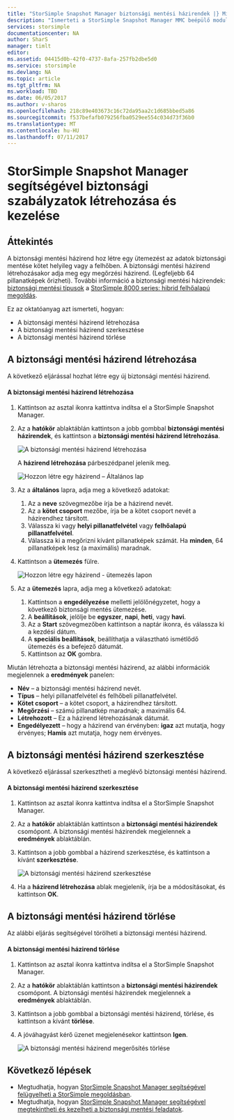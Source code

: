 ```yaml
---
title: "StorSimple Snapshot Manager biztonsági mentési házirendek |} Microsoft Docs"
description: "Ismerteti a StorSimple Snapshot Manager MMC beépülő modul használatával hozzon létre, és a biztonsági mentési házirend ütemezett biztonsági mentést vezérlő kezeléséhez."
services: storsimple
documentationcenter: NA
author: SharS
manager: timlt
editor: 
ms.assetid: 04415d0b-42f0-4737-8afa-257fb2dbe5d0
ms.service: storsimple
ms.devlang: NA
ms.topic: article
ms.tgt_pltfrm: NA
ms.workload: TBD
ms.date: 06/05/2017
ms.author: v-sharos
ms.openlocfilehash: 218c89e403673c16c72da95aa2c1d685bbed5a86
ms.sourcegitcommit: f537befafb079256fba0529ee554c034d73f36b0
ms.translationtype: MT
ms.contentlocale: hu-HU
ms.lasthandoff: 07/11/2017
---
```

# <a name="use-storsimple-snapshot-manager-to-create-and-manage-backup-policies"></a>StorSimple Snapshot Manager segítségével biztonsági szabályzatok létrehozása és kezelése
## <a name="overview"></a>Áttekintés
A biztonsági mentési házirend hoz létre egy ütemezést az adatok biztonsági mentése kötet helyileg vagy a felhőben. A biztonsági mentési házirend létrehozásakor adja meg egy megőrzési házirend. (Legfeljebb 64 pillanatképek őrizheti). További információ a biztonsági mentési házirendek: [biztonsági mentési típusok](storsimple-what-is-snapshot-manager.md#backup-types-and-backup-policies) a [StorSimple 8000 series: hibrid felhőalapú megoldás](storsimple-overview.md).

Ez az oktatóanyag azt ismerteti, hogyan:

* A biztonsági mentési házirend létrehozása
* A biztonsági mentési házirend szerkesztése
* A biztonsági mentési házirend törlése

## <a name="create-a-backup-policy"></a>A biztonsági mentési házirend létrehozása
A következő eljárással hozhat létre egy új biztonsági mentési házirend.

#### <a name="to-create-a-backup-policy"></a>A biztonsági mentési házirend létrehozása
1. Kattintson az asztal ikonra kattintva indítsa el a StorSimple Snapshot Manager.
2. Az a **hatókör** ablaktáblán kattintson a jobb gombbal **biztonsági mentési házirendek**, és kattintson a **biztonsági mentési házirend létrehozása**.

    ![A biztonsági mentési házirend létrehozása](./media/storsimple-snapshot-manager-manage-backup-policies/HCS_SSM_Create_BU_policy.png)

    A **házirend létrehozása** párbeszédpanel jelenik meg.

    ![Hozzon létre egy házirend – Általános lap](./media/storsimple-snapshot-manager-manage-backup-policies/HCS_SSM_Create_policy_general.png)
3. Az a **általános** lapra, adja meg a következő adatokat:

   1. Az a **neve** szövegmezőbe írja be a házirend nevét.
   2. Az a **kötet csoport** mezőbe, írja be a kötet csoport nevét a házirendhez társított.
   3. Válassza ki vagy **helyi pillanatfelvétel** vagy **felhőalapú pillanatfelvétel**.
   4. Válassza ki a megőrizni kívánt pillanatképek számát. Ha **minden**, 64 pillanatképek lesz (a maximális) maradnak.
4. Kattintson a **ütemezés** fülre.

    ![Hozzon létre egy házirend - ütemezés lapon](./media/storsimple-snapshot-manager-manage-backup-policies/HCS_SSM_Create_policy_schedule.png)
5. Az a **ütemezés** lapra, adja meg a következő adatokat:

   1. Kattintson a **engedélyezése** melletti jelölőnégyzetet, hogy a következő biztonsági mentés ütemezése.
   2. A **beállítások**, jelölje be **egyszer**, **napi**, **heti**, vagy **havi**.
   3. Az a **Start** szövegmezőben kattintson a naptár ikonra, és válassza ki a kezdési dátum.
   4. A **speciális beállítások**, beállíthatja a választható ismétlődő ütemezés és a befejező dátumát.
   5. Kattintson az **OK** gombra.

Miután létrehozta a biztonsági mentési házirend, az alábbi információk megjelennek a **eredmények** panelen:

* **Név** – a biztonsági mentési házirend nevét.
* **Típus** – helyi pillanatfelvétel és felhőbeli pillanatfelvétel.
* **Kötet csoport** – a kötet csoport, a házirendhez társított.
* **Megőrzési** – számú pillanatkép maradnak; a maximális 64.
* **Létrehozott** – Ez a házirend létrehozásának dátumát.
* **Engedélyezett** – hogy a házirend van érvényben: **igaz** azt mutatja, hogy érvényes; **Hamis** azt mutatja, hogy nem érvényes.

## <a name="edit-a-backup-policy"></a>A biztonsági mentési házirend szerkesztése
A következő eljárással szerkesztheti a meglévő biztonsági mentési házirend.

#### <a name="to-edit-a-backup-policy"></a>A biztonsági mentési házirend szerkesztése
1. Kattintson az asztal ikonra kattintva indítsa el a StorSimple Snapshot Manager.
2. Az a **hatókör** ablaktáblán kattintson a **biztonsági mentési házirendek** csomópont. A biztonsági mentési házirendek megjelennek a **eredmények** ablaktáblán.
3. Kattintson a jobb gombbal a házirend szerkesztése, és kattintson a kívánt **szerkesztése**.

    ![A biztonsági mentési házirend szerkesztése](./media/storsimple-snapshot-manager-manage-backup-policies/HCS_SSM_Edit_BU_policy.png)
4. Ha a **házirend létrehozása** ablak megjelenik, írja be a módosításokat, és kattintson **OK**.

## <a name="delete-a-backup-policy"></a>A biztonsági mentési házirend törlése
Az alábbi eljárás segítségével törölheti a biztonsági mentési házirend.

#### <a name="to-delete-a-backup-policy"></a>A biztonsági mentési házirend törlése
1. Kattintson az asztal ikonra kattintva indítsa el a StorSimple Snapshot Manager.
2. Az a **hatókör** ablaktáblán kattintson a **biztonsági mentési házirendek** csomópont. A biztonsági mentési házirendek megjelennek a **eredmények** ablaktáblán.
3. Kattintson a jobb gombbal a biztonsági mentési házirend, törlése, és kattintson a kívánt **törlése**.
4. A jóváhagyást kérő üzenet megjelenésekor kattintson **Igen**.

    ![A biztonsági mentési házirend megerősítés törlése](./media/storsimple-snapshot-manager-manage-backup-policies/HCS_SSM_Delete_BU_policy.png)

## <a name="next-steps"></a>Következő lépések
* Megtudhatja, hogyan [StorSimple Snapshot Manager segítségével felügyelheti a StorSimple megoldásban](storsimple-snapshot-manager-admin.md).
* Megtudhatja, hogyan [StorSimple Snapshot Manager segítségével megtekintheti és kezelheti a biztonsági mentési feladatok](storsimple-snapshot-manager-manage-backup-jobs.md).
